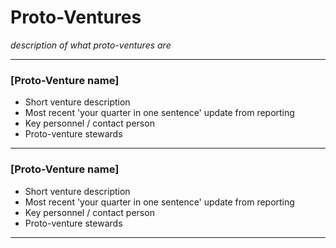 # Proto-Ventures

*description of what proto-ventures are*

---
### [Proto-Venture name]
* Short venture description
* Most recent 'your quarter in one sentence' update from reporting
* Key personnel / contact person
* Proto-venture stewards

---

### [Proto-Venture name]
* Short venture description
* Most recent 'your quarter in one sentence' update from reporting
* Key personnel / contact person
* Proto-venture stewards

---